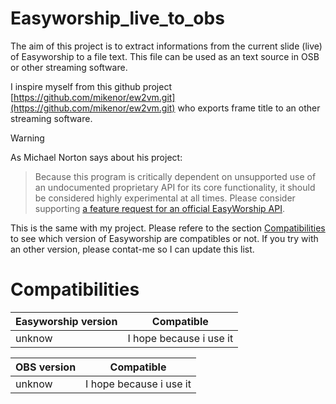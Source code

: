 # Easyworship_live_to_obs

The aim of this project is to extract informations from the current slide (live) of Easyworship to a file text. This file can be used as an text source in OSB or other streaming software.

I inspire myself from this github project [https://github.com/mikenor/ew2vm.git](https://github.com/mikenor/ew2vm.git) who exports frame title to an other streaming software.

> [!WARNING] 
> As Michael Norton says about his project:
> > Because this program is critically dependent on unsupported use of an undocumented proprietary API for its core functionality, it should be considered highly experimental at all times. Please consider supporting [a feature request for an official EasyWorship API](https://support.easyworship.com/support/discussions/topics/6000033648).
>
> This is the same with my project. Please refere to the section [Compatibilities](#compatibilities) to see which version of Easyworship are compatibles or not. If you try with an other version, please contat-me so I can update this list.


# Compatibilities

| Easyworship version | Compatible |
|---------------------|------------|
| unknow | I hope because i use it |

| OBS version | Compatible |
|---------------------|------------|
| unknow | I hope because i use it |

